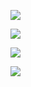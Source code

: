 ![](image/image/1651059610752.png)

![](image/image/1651059678109.png)



![](image/image/1651059640214.png)


![](image/image/1651059664655.png)
